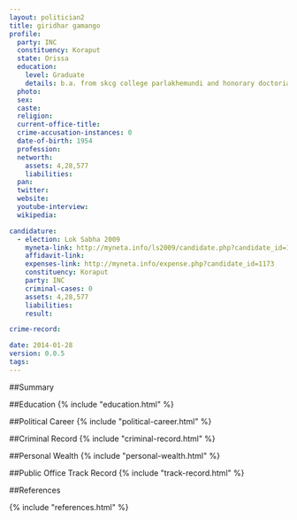 ```yaml
---
layout: politician2
title: giridhar gamango
profile: 
  party: INC
  constituency: Koraput
  state: Orissa
  education: 
    level: Graduate
    details: b.a. from skcg college parlakhemundi and honorary doctoriate of sciences conford by indian forest research institute, dehradun
  photo: 
  sex: 
  caste: 
  religion: 
  current-office-title: 
  crime-accusation-instances: 0
  date-of-birth: 1954
  profession: 
  networth: 
    assets: 4,28,577
    liabilities: 
  pan: 
  twitter: 
  website: 
  youtube-interview: 
  wikipedia: 

candidature: 
  - election: Lok Sabha 2009
    myneta-link: http://myneta.info/ls2009/candidate.php?candidate_id=1173
    affidavit-link: 
    expenses-link: http://myneta.info/expense.php?candidate_id=1173
    constituency: Koraput 
    party: INC
    criminal-cases: 0
    assets: 4,28,577
    liabilities: 
    result:  

crime-record: 

date: 2014-01-28
version: 0.0.5
tags: 
---
```

##Summary


##Education
{% include "education.html" %}


##Political Career
{% include "political-career.html" %}


##Criminal Record
{% include "criminal-record.html" %}


##Personal Wealth
{% include "personal-wealth.html" %}


##Public Office Track Record
{% include "track-record.html" %}


##References


{% include "references.html" %}